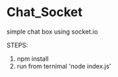 # Chat_Socket
simple chat box using socket.io

STEPS:
1. npm install
2. run from ternimal 'node index.js'
